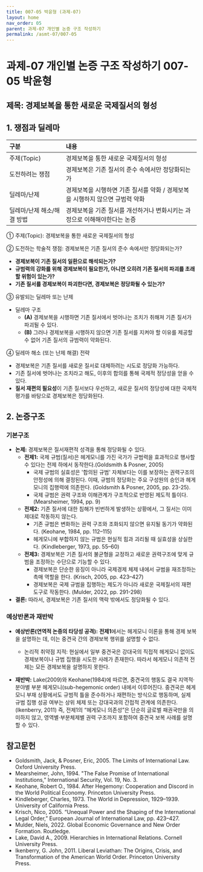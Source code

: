 ```yaml
---
title: 007-05 박윤형 (과제-07)
layout: home
nav_order: 05
parent: 과제-07 개인별 논증 구조 작성하기
permalink: /asmt-07/007-05
---
```


# 과제-07 개인별 논증 구조 작성하기 007-05 박윤형

## 제목: 경제보복을 통한 새로운 국제질서의 형성

## 1. 쟁점과 딜레마

| 구분 | 내용 |
|:---|:---|
| 주제(Topic) | 경제보복을 통한 새로운 국제질서의 형성 |
| 도전하려는 쟁점 | 경제보복은 기존 질서의 준수 속에서만 정당화되는가 |
| 딜레마/난제 | 경제보복을 시행하면 기존 질서를 약화 / 경제보복을 시행하지 않으면 규범력 약화 |
| 딜레마/난제 해소/해결 방법 | 경제보복을 기존 질서를 개선하거나 변화시키는 과정으로 이해해야한다는 논증 |

① 주제(Topic): 경제보복을 통한 새로운 국제질서의 형성

② 도전하는 학술적 쟁점: 경제보복은 기존 질서의 준수 속에서만 정당화되는가? 

- **경제보복이 기존 질서의 일환으로 해석되는가?**  
- **규범력의 강화를 위해 경제보복이 필요한가, 아니면 오히려 기존 질서의 파괴를 초래할 위험이 있는가?**  
- **기존 질서를 경제보복이 파괴한다면, 경제보복은 정당화될 수 있는가?**

③ 유발되는 딜레마 또는 난제

- 딜레마 구조
  - **(A)** 경제보복을 시행하면 기존 질서에서 벗어나는 조치가 취해져 기존 질서가 파괴될 수 있다.
  - **(B)** 그러나 경제보복을 시행하지 않으면 기존 질서를 지켜야 할 이유를 제공할 수 없어 기존 질서의 규범력이 약화된다.

④ 딜레마 해소 (또는 난제 해결) 전략

- 경제보복은 기존 질서를 새로운 질서로 대체하려는 시도로 정당화 가능하다.
- 기존 질서에 벗어나는 조치라고 해도, 이후의 합의를 통해 국제적 정당성을 얻을 수 있다. 
- **질서 재편의 필요성**이 기존 질서보다 우선하고, 새로운 질서의 정당성에 대한 국제적 평가를 바탕으로 경제보복은 정당화된다.

## 2. 논증구조

### 기본구조

- **논제:** 경제보복은 질서재편적 성격을 통해 정당화될 수 있다.
  - **전제1:** 국제 규범(질서)은 헤게모니를 가진 국가가 규범력을 효과적으로 행사할 수 있다는 전제 하에서 동작한다.(Goldsmith & Posner, 2005)
    - 국제 규범의 실효성은 '합의된 규범' 자체보다는 이를 보장하는 권력구조의 안정성에 의해 결정된다. 이때, 규범의 정당화는 주요 구성원의 승인과 헤게모니의 집행력에 의존한다. (Goldsmith & Posner, 2005, pp. 23-25).
	- 국제 규범은 권력 구조와 이해관계가 구조적으로 반영된 제도적 틀이다. (Mearsheimer, 1994, pp. 9)
  - **전제2:** 기존 질서에 대한 침해가 빈번하게 발생하는 상황에서, 그 질서는 이미 제대로 작동하지 않는다.
    - 기존 규범은 변화하는 권력 구조와 조화되지 않으면 유지될 동기가 약화된다. (Keohane, 1984, pp. 112–115)
    - 헤게모니에 부합하지 않는 규범은 현실적 힘과 괴리될 때 실효성을 상실한다. (Kindleberger, 1973, pp. 55–60)
  - **전제3:** 경제보복은 기존 질서의 불균형을 교정하고 새로운 권력구조에 맞게 규범을 조정하는 수단으로 기능할 수 있다.
      - 경제보복은 단순한 응징이 아니라 국제경제 체제 내에서 규범을 재조정하는 촉매 역할을 한다. (Krisch, 2005, pp. 423–427)
      - 경제보복은 국제 규범을 집행하는 제도가 아니라 새로운 국제질서의 재편 도구로 작동한다. (Mulder, 2022, pp. 291-298)
- **결론:** 따라서, 경제보복은 기존 질서의 맥락 밖에서도 정당화될 수 있다.  

### 예상반론과 재반박

- **예상반론(연역적 논증의 타당성 공격):** **전제1**에서는 헤게모니 이론을 통해 경제 보복을 설명하는 데, 이는 중견국 간의 경제보복 행위를 설명할 수 없다.
  - 논리적 취약점 지적: 현실에서 일부 중견국은 강대국의 직접적 헤게모니 없이도 경제보복이나 규범 집행을 시도한 사례가 존재한다. 따라서 헤게모니 의존적 전제는 모든 경제보복을 설명하지 못한다.

- **재반박:** Lake(2009)와 Keohane(1984)에 따르면, 중견국의 행동도 결국 지역적·분야별 부분 헤게모니(sub-hegemonic order) 내에서 이루어진다. 중견국은 헤게모니 부재 상황에서도 규범적 틀을 준수하거나 재편하는 방식으로 행동하며, 실제 규범 집행 성공 여부는 상위 체제 또는 강대국과의 간접적 관계에 의존한다. (Ikenberry, 2011) 즉, 전제1의 “헤게모니 의존성”은 단순히 글로벌 패권국만을 의미하지 않고, 영역별·부분체제별 권력 구조까지 포함하여 중견국 보복 사례를 설명할 수 있다.

## 참고문헌

- Goldsmith, Jack, & Posner, Eric, 2005. The Limits of International Law. Oxford University Press.
- Mearsheimer, John, 1994. "The False Promise of International Institutions,” International Security, Vol. 19, No. 3.
- Keohane, Robert O., 1984. After Hegemony: Cooperation and Discord in the World Political Economy. Princeton University Press.
- Kindleberger, Charles, 1973. The World in Depression, 1929–1939. University of California Press.
- Krisch, Nico, 2005. “Unequal Power and the Shaping of the International Legal Order,” European Journal of International Law, pp. 423–427.
- Mulder, Niels, 2022. Global Economic Governance and New Order Formation. Routledge.
- Lake, David A., 2009. Hierarchies in International Relations. Cornell University Press.
- Ikenberry, G. John, 2011. Liberal Leviathan: The Origins, Crisis, and Transformation of the American World Order. Princeton University Press.